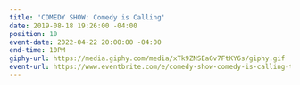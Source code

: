 ```yaml
---
title: 'COMEDY SHOW: Comedy is Calling'
date: 2019-08-18 19:26:00 -04:00
position: 10
event-date: 2022-04-22 20:00:00 -04:00
end-time: 10PM
giphy-url: https://media.giphy.com/media/xTk9ZNSEaGv7FtKY6s/giphy.gif
event-url: https://www.eventbrite.com/e/comedy-show-comedy-is-calling-tickets-311854022777
---
```


